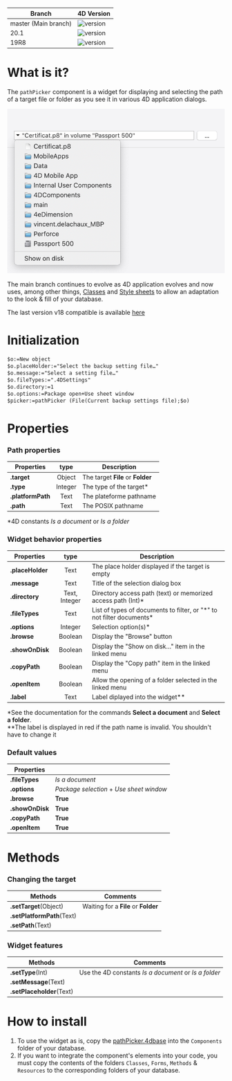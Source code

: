 | Branch | 4D Version |
|----------|--------|
| master (Main branch) | ![version](https://img.shields.io/badge/version-20R2-F070AA) |
| 20.1 | ![version](https://img.shields.io/badge/version-20.1-F070AA) |
| 19R8  | ![version](https://img.shields.io/badge/version-19R8-3E8B93) |


# What is it?

The `pathPicker` component is a widget for displaying and selecting the path of a target file or folder as you see it in various 4D application dialogs.

<img src="./assets/patPiker.png">

The main branch continues to evolve as 4D application evolves and now uses, among other things, <a href="https://developer.4d.com/docs/en/Concepts/classes.html">Classes</a> and <a href="https://developer.4d.com/docs/en/FormEditor/stylesheets.html">Style sheets</a> to allow an adaptation to the look & fill of your database.

The last version v18 compatible is available <a href="https://github.com/vdelachaux/pathPicker/releases/tag/v18">here</a>

# Initialization

```4d
$o:=New object
$o.placeHolder:="Select the backup setting file…"
$o.message:="Select a setting file…"
$o.fileTypes:=".4DSettings"
$o.directory:=1
$o.options:=Package open+Use sheet window
$picker:=pathPicker (File(Current backup settings file);$o)
```

# Properties

### Path properties

|Properties|type|Description
|----------|:--------:|--------|
|**.target**|Object|The target **File** or **Folder**|
|**.type**|Integer|The type of the target\*|
|**.platformPath**|Text|The plateforme pathname|
|**.path**|Text|The POSIX pathname|

\*4D constants _Is a document_ or _Is a folder_

### Widget behavior properties

|Properties|type|Description
|----------|:--------:|--------|
|**.placeHolder**|Text|The place holder displayed if the target is empty|
|**.message**|Text|Title of the selection dialog box|
|**.directory**|Text, Integer|Directory access path (text) or memorized access path (Int)\*|
|**.fileTypes**|Text|List of types of documents to filter, or "*" to not filter documents\*|
|**.options**|Integer|Selection option(s)\*|
|**.browse**|Boolean|Display the "Browse" button|
|**.showOnDisk**|Boolean|Display the "Show on disk…" item in the linked menu|
|**.copyPath**|Boolean|Display the "Copy path" item in the linked menu|
|**.openItem**|Boolean|Allow the opening of a folder selected in the linked menu|
|**.label**|Text|Label diplayed into the widget\*\*|

\*See the documentation for the commands **Select a document** and **Select a folder**.    
\*\*The label is displayed in red if the path name is invalid. You shouldn't have to change it

### Default values

|Properties| |
|----------|--------|
|**.fileTypes**|_Is a document_|
|**.options**|_Package selection_ + _Use sheet window_|
|**.browse**|**True**|
|**.showOnDisk**|**True**|
|**.copyPath**|**True**|
|**.openItem**|**True**|

# Methods

### Changing the target

|Methods|Comments|
|-------|--------|
|**.setTarget**(Object)|Waiting for a **File** or **Folder**|
|**.setPlatformPath**(Text)||
|**.setPath**(Text)||

### Widget features

|Methods|Comments|
|-------|--------|
|**.setType**(Int)|Use the 4D constants _Is a document_ or _Is a folder_|
|**.setMessage**(Text)||
|**.setPlaceholder**(Text)||

# How to install

1. To use the widget as is, copy the <a href="https://github.com/vdelachaux/pathPicker/tree/master/Build/Components">pathPicker.4dbase</a> into the `Components` folder of your database.
2. If you want to integrate the component's elements into your code, you must copy the contents of the folders `Classes`, `Forms`, `Methods` & `Resources` to the corresponding folders of your database.
